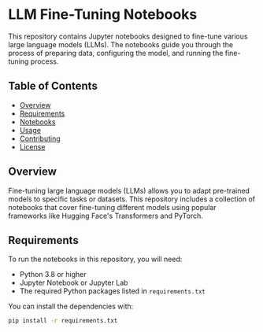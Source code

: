 # LLM Fine-Tuning Notebooks

This repository contains Jupyter notebooks designed to fine-tune various large language models (LLMs). The notebooks guide you through the process of preparing data, configuring the model, and running the fine-tuning process.

## Table of Contents

- [Overview](#overview)
- [Requirements](#requirements)
- [Notebooks](#notebooks)
- [Usage](#usage)
- [Contributing](#contributing)
- [License](#license)

## Overview

Fine-tuning large language models (LLMs) allows you to adapt pre-trained models to specific tasks or datasets. This repository includes a collection of notebooks that cover fine-tuning different models using popular frameworks like Hugging Face's Transformers and PyTorch.

## Requirements

To run the notebooks in this repository, you will need:

- Python 3.8 or higher
- Jupyter Notebook or Jupyter Lab
- The required Python packages listed in `requirements.txt`

You can install the dependencies with:

```bash
pip install -r requirements.txt
```

